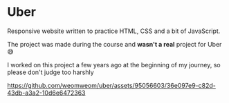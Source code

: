 # Uber

Responsive website written to practice HTML, CSS and a bit of JavaScript.

The project was made during the course and **wasn't a real** project for Uber 😅

I worked on this project a few years ago at the beginning of my journey, so please don't judge too harshly

https://github.com/weomweom/uber/assets/95056603/36e097e9-c82d-43db-a3a2-10d6e6472363
